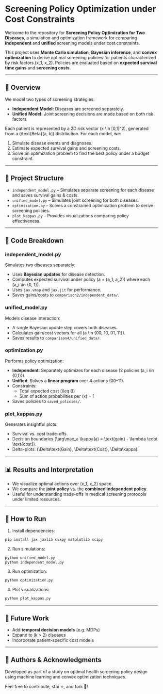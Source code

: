 # Screening Policy Optimization under Cost Constraints

Welcome to the repository for **Screening Policy Optimization for Two Diseases**, a simulation and optimization framework for comparing **independent** and **unified** screening models under cost constraints.

This project uses **Monte Carlo simulation**, **Bayesian inference**, and **convex optimization** to derive optimal screening policies for patients characterized by risk factors \(x_1, x_2\). Policies are evaluated based on **expected survival time gains** and **screening costs**.

---

## 🚀 Overview

We model two types of screening strategies:

- **Independent Model:** Diseases are screened separately.
- **Unified Model:** Joint screening decisions are made based on both risk factors.

Each patient is represented by a 2D risk vector \(x \in [0,1]^2\), generated from a \(\text{Beta}(a, b)\) distribution. For each model, we:

1. Simulate disease events and diagnoses.
2. Estimate expected survival gains and screening costs.
3. Solve an optimization problem to find the best policy under a budget constraint.

---

## 📁 Project Structure

- `independent_model.py` – Simulates separate screening for each disease and saves survival gains & costs.
- `unified_model.py` – Simulates joint screening for both diseases.
- `optimization.py` – Solves a constrained optimization problem to derive screening policies.
- `plot_kappas.py` – Provides visualizations comparing policy effectiveness.

---

## 🔧 Code Breakdown

### independent_model.py

Simulates two diseases separately:
- Uses **Bayesian updates** for disease detection.
- Computes expected survival under policy \(a = (a_1, a_2)\) where each \(a_i \in \{0, 1\}\).
- Uses `jax.vmap` and `jax.jit` for performance.
- Saves gains/costs to `comparison2/independent_data/`.

### unified_model.py

Models disease interaction:
- A single Bayesian update step covers both diseases.
- Calculates gain/cost vectors for all \(a \in \{00, 10, 01, 11\}\).
- Saves results to `comparison4/unified_data/`.

### optimization.py

Performs policy optimization:
- **Independent**: Separately optimizes for each disease (2 policies \(a_i \in \{0,1\}\)).
- **Unified**: Solves a **linear program** over 4 actions (00–11).
- Constraints:
  - Total expected cost \(\leq B\)
  - Sum of action probabilities per \(x\) = 1
- Saves policies to `saved_policies/`.

### plot_kappas.py

Generates insightful plots:
- Survival vs. cost trade-offs.
- Decision boundaries \(\arg\max_a \kappa(a) = \text{gain} - \lambda \cdot \text{cost}\).
- Delta-plots: \(\Delta\text{Gain}, \Delta\text{Cost}, \Delta\kappa\).

---

## 📊 Results and Interpretation

- We visualize optimal actions over \(x_1, x_2\) space.
- We compare the **joint policy** vs. the **combined independent policy**.
- Useful for understanding trade-offs in medical screening protocols under limited resources.

---

## 💾 How to Run

1. Install dependencies:
```bash
pip install jax jaxlib cvxpy matplotlib scipy
```
2. Run simulations:
```bash
python unified_model.py
python independent_model.py
```
3. Run optimization:
```bash
python optimization.py
```
4. Plot visualizations:
```bash
python plot_kappas.py
```

---

## 📌 Future Work

- Add **temporal decision models** (e.g. MDPs)
- Expand to \(k > 2\) diseases
- Incorporate patient-specific cost models

---

## 🧠 Authors & Acknowledgments

Developed as part of a study on optimal health screening policy design using machine learning and convex optimization techniques.

Feel free to contribute, star ⭐, and fork 🍴!
